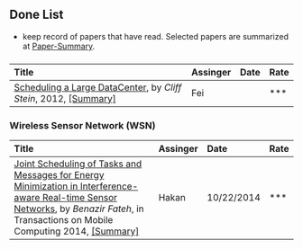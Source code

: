 Done List
---

- keep record of papers that have read. Selected papers are summarized at [Paper-Summary](https://github.com/hxwang/GreenDC-Summary/blob/master/README.md).



### 
| Title| Assinger| Date| Rate|
|:-----|:--------|:----|:----|
|[Scheduling a Large DataCenter](http://www.nii.ac.jp/shonan/seminar011/files/2012/02/stein.pdf), by *Cliff Stein*, 2012, [[Summary]](https://github.com/hxwang/GreenDC-Summary/blob/master/papers/Stein12_Scheduling-a-DataCenter.md)| Fei| |***|





### Wireless Sensor Network (WSN)
| Title| Assinger| Date| Rate|
|:-----|:--------|:----|:----|
| [Joint Scheduling of Tasks and Messages for Energy Minimization in Interference-aware Real-time Sensor Networks](http://www.computer.org/csdl/trans/tm/preprint/06547140.pdf), by *Benazir Fateh*, in Transactions on Mobile Computing 2014, [[Summary]](./papers/Fetah14_Tasks-Msg-Schedule.md)| Hakan| 10/22/2014| ***|
